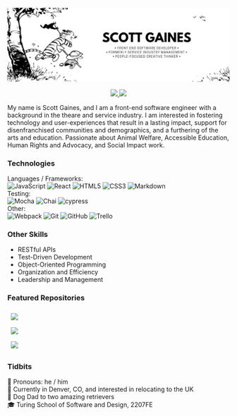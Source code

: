 [![Calvin and Hobbes running towards a new adventure with Scott's introductory info superimposed](/scott-gaines-header-1.jpg "Header")](https://www.linkedin.com/in/scottdgaines-fe/)

<p align="center">
  <a href="mailto:scottdgaines@gmail.com">
    <img src="https://img.shields.io/badge/Gmail-D14836?style=for-the-badge&logo=gmail&logoColor=white" />
  </a>
  <a href="https://www.linkedin.com/in/scottdgaines-fe/">
    <img src="https://img.shields.io/badge/LinkedIn-0077B5?style=for-the-badge&logo=linkedin&logoColor=white" />
  </a>
</p> 
  
My name is Scott Gaines, and I am a front-end software engineer with a background in the theare and service industry. I am interested in fostering technology and user-experiences that result in a lasting impact, support for disenfranchised communities and demographics, and a furthering of the arts and education. Passionate about Animal Welfare, Accessible Education, Human Rights and Advocacy, and Social Impact work. 

### Technologies
Languages / Frameworks: </br>
![JavaScript](https://img.shields.io/badge/javascript-%23323330.svg?style=for-the-badge&logo=javascript&logoColor=%23F7DF1E)
![React](https://img.shields.io/badge/react-%2320232a.svg?style=for-the-badge&logo=react&logoColor=%2361DAFB)
![HTML5](https://img.shields.io/badge/html5-%23E34F26.svg?style=for-the-badge&logo=html5&logoColor=white)
![CSS3](https://img.shields.io/badge/css3-%231572B6.svg?style=for-the-badge&logo=css3&logoColor=white)
![Markdown](https://img.shields.io/badge/markdown-%23000000.svg?style=for-the-badge&logo=markdown&logoColor=white)</br>
Testing:</br>
![Mocha](https://img.shields.io/badge/-mocha-%238D6748?style=for-the-badge&logo=mocha&logoColor=white)
![Chai](https://a11ybadges.com/badge?logo=chai)
![cypress](https://img.shields.io/badge/-cypress-%23E5E5E5?style=for-the-badge&logo=cypress&logoColor=058a5e) </br>
Other:</br>
![Webpack](https://img.shields.io/badge/webpack-%238DD6F9.svg?style=for-the-badge&logo=webpack&logoColor=black)
![Git](https://img.shields.io/badge/git-%23F05033.svg?style=for-the-badge&logo=git&logoColor=white)
![GitHub](https://img.shields.io/badge/github-%23121011.svg?style=for-the-badge&logo=github&logoColor=white)
![Trello](https://img.shields.io/badge/Trello-%23026AA7.svg?style=for-the-badge&logo=Trello&logoColor=white)


### Other Skills
- RESTful APIs
- Test-Driven Development
- Object-Oriented Programming
- Organization and Efficiency
- Leadership and Management

### Featured Repositories
<a href="https://github.com/The-Readers-Collective/bookmarked-ui">
  <img align="center" style="margin:0.5rem" src="https://github-readme-stats.vercel.app/api/pin/?username=The-Readers-Collective&repo=bookmarked-ui&title_color=ffffff&text_color=c9cacc&icon_color=4AB197&bg_color=1A2B34" />
</a>
</br>
<a href="https://github.com/scottdgaines/sidequest">
  <img align="center" style="margin:0.5rem" src="https://github-readme-stats.vercel.app/api/pin/?username=scottdgaines&repo=sidequest&title_color=ffffff&text_color=c9cacc&icon_color=4AB197&bg_color=1A2B34" />
</a>
</br>
<a href="https://github.com/scottdgaines/travel-tracker">
  <img align="center" style="margin:0.5rem" src="https://github-readme-stats.vercel.app/api/pin/?username=scottdgaines&repo=travel-tracker&title_color=ffffff&text_color=c9cacc&icon_color=4AB197&bg_color=1A2B34" />
</a>


### Tidbits
👤  Pronouns: he / him<br>
📍  Currently in Denver, CO, and interested in relocating to the UK<br>
🐶  Dog Dad to two amazing retrievers<br>
🎓  Turing School of Software and Design, 2207FE

